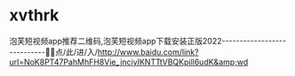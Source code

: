 # xvthrk
泡芙短视频app推荐二维码,泡芙短视频app下载安装正版2022----------------------------👒👒点/此/进/入/http://www.baidu.com/link?url=NoK8PT47PahMhFH8Vie_jnciyIKNTTtVBQKpill6udK&amp;wd
